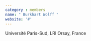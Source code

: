 ```yaml
---
category : members
name: " Burkhart Wolff " 
website: '#'
---
```

Université Paris-Sud, LRI
Orsay, France

